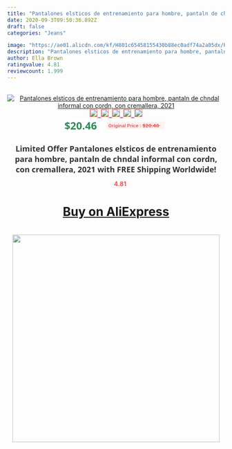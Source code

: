 ```yaml
---
title: "Pantalones elsticos de entrenamiento para hombre, pantaln de chndal informal con cordn, con cremallera, 2021"
date: 2020-09-3T09:50:36.892Z
draft: false
categories: "Jeans"

image: "https://ae01.alicdn.com/kf/H801c65458155430b88ec0adf74a2a05dx/Pantalones-elsticos-de-entrenamiento-para-hombre-pantaln-de-chndal-informal-con-cordn-con-cremallera-2021.jpg"
description: "Pantalones elsticos de entrenamiento para hombre, pantaln de chndal informal con cordn, con cremallera, 2021"
author: Ella Brown
ratingvalue: 4.81
reviewcount: 1.999
---
```

<br>
<div style="text-align: center;">
<a href="https://s.click.aliexpress.com/e/_9hGhhT" target="_blank" rel="nofollow noopener noreferrer"><img alt="Pantalones elsticos de entrenamiento para hombre, pantaln de chndal informal con cordn, con cremallera, 2021" class="magnifier-image" src="https://ae01.alicdn.com/kf/H801c65458155430b88ec0adf74a2a05dx/Pantalones-elsticos-de-entrenamiento-para-hombre-pantaln-de-chndal-informal-con-cordn-con-cremallera-2021.jpg_640x640.jpg">
<br>
<img style="border:1px solid salmon" src="https://ae01.alicdn.com/kf/H801c65458155430b88ec0adf74a2a05dx/Pantalones-elsticos-de-entrenamiento-para-hombre-pantaln-de-chndal-informal-con-cordn-con-cremallera-2021.jpg_120x120.jpg">&nbsp;&nbsp;<img style="border:1px solid salmon" src="https://ae01.alicdn.com/kf/H0ad570f6aab84a5bbc8f9c92e4d62e40v/Pantalones-elsticos-de-entrenamiento-para-hombre-pantaln-de-chndal-informal-con-cordn-con-cremallera-2021.jpg_120x120.jpg">&nbsp;&nbsp;<img style="border:1px solid salmon" src="https://ae01.alicdn.com/kf/H2f02db18fc084d3682b6011d1587f202q/Pantalones-elsticos-de-entrenamiento-para-hombre-pantaln-de-chndal-informal-con-cordn-con-cremallera-2021.jpg_120x120.jpg">&nbsp;&nbsp;<img style="border:1px solid salmon" src="https://ae01.alicdn.com/kf/Hae0c9ec6c58347d893df8552a5b6de8c5/Pantalones-elsticos-de-entrenamiento-para-hombre-pantaln-de-chndal-informal-con-cordn-con-cremallera-2021.jpg_120x120.jpg">&nbsp;&nbsp;<img style="border:1px solid salmon" src="https://ae01.alicdn.com/kf/He9316e147b2f4931bb826ddc010e18baS/Pantalones-elsticos-de-entrenamiento-para-hombre-pantaln-de-chndal-informal-con-cordn-con-cremallera-2021.jpg_120x120.jpg"></a></div><br0>
<div style="text-align: center;"><span style="background-color: white; border: 0px; box-sizing: border-box; color: seagreen; display: inline-block; font-family: &quot;open sans&quot; , &quot;arial&quot; , &quot;helvetica&quot; , sans-serif , &quot;heiti&quot;; font-size: 24px; font-stretch: inherit; font-weight: 700; line-height: inherit; margin: 0px 10px 0px 0px; padding: 0px; vertical-align: middle;">$20.46 </span>
<span style="background: rgb(255 , 241 , 241); border-radius: 3px; border: 0px; box-sizing: border-box; color: #ff4747; display: inline-block; font-family: inherit; font-size: 12px; font-stretch: inherit; font-style: inherit; font-variant: inherit; font-weight: 600; line-height: inherit; margin: 0px; padding: 2px 5px; transform: scale(0.9); vertical-align: middle;">Original Price : <b style="text-decoration: line-through;">$20.46 </b> &nbsp;&nbsp;</span></div>
<h1 style="color: #333333; display: inline-block; font-family: &quot;open sans&quot; , &quot;arial&quot; , &quot;helvetica&quot; , sans-serif , &quot;heiti&quot;; font-size: 18px; font-stretch: inherit; font-weight: 700; text-align: center;">Limited Offer Pantalones elsticos de entrenamiento para hombre, pantaln de chndal informal con cordn, con cremallera, 2021 with FREE Shipping Worldwide!</h1>
<div style="color: #ff4747; text-align: center;">
<img src="https://4.bp.blogspot.com/-M0ZcTcb-5uY/XleCXlxnR4I/AAAAAAAAAEc/OrjgMkXV1oMQFaCRZj5HQwOCBcu3w1FegCPcBGAYYCw/s1600/star.png" style="height: 15px;">&nbsp;<b>4.81</b></div>
<div class="button_cont" align="center"><a class="buynow_a" href="https://s.click.aliexpress.com/e/_9hGhhT" target="_blank" rel="nofollow noopener noreferrer"><H1>Buy on AliExpress</H1></a></div><br>
<div class="separator" style="clear: both; text-align: center;">
<img src="https://lh3.googleusercontent.com/-pTy5HemUv9M/XlePHvY0dAI/AAAAAAAAAE4/0nX5iRUoIWY8eMW9Dpxeirr157OZliDIgCLcBGAsYHQ/s1600/badge.gif" width="480">
</div>
